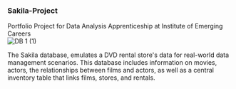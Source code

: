 ### Sakila-Project
Portfolio Project for Data Analysis Apprenticeship at Institute of Emerging Careers  
![DB 1 (1)](https://github.com/Owais-Khalid/Sakila-Project/assets/120569550/dfa37e0c-9a31-4786-89a0-2d12bc3c0e0b)



The Sakila database, emulates a DVD rental store's data for real-world data management scenarios.
This database includes information on movies, actors, the relationships between films and actors, as well as a central inventory table that links films, stores, and rentals.


